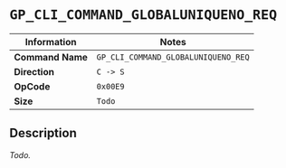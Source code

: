 # `GP_CLI_COMMAND_GLOBALUNIQUENO_REQ`

| Information               | Notes |
|---                        |---    |
| **Command Name**          | `GP_CLI_COMMAND_GLOBALUNIQUENO_REQ` |
| **Direction**             | `C -> S` |
| **OpCode**                | `0x00E9` |
| **Size**                  | `Todo` |

## Description

_Todo._